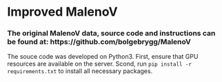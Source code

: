 # Improved MalenoV
<h3>The original MalenoV data, source code and instructions can be found at: https://github.com/bolgebrygg/MalenoV </h3>

The souce code was developed on Python3. First, ensure that GPU resources are available on the server. Scond, run `pip install -r requirements.txt` to install all necessary packages.
